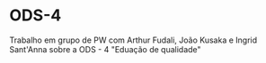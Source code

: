 # ODS-4
Trabalho em grupo de PW com Arthur Fudali, João Kusaka e Ingrid Sant'Anna sobre a ODS - 4 "Eduação de qualidade"  
